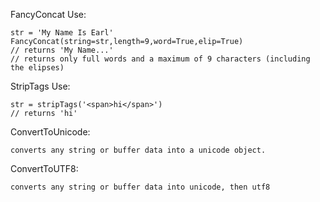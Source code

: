 FancyConcat Use:
	
	str = 'My Name Is Earl'
	FancyConcat(string=str,length=9,word=True,elip=True)
	// returns 'My Name...'	
	// returns only full words and a maximum of 9 characters (including the elipses)

StripTags Use:

	str = stripTags('<span>hi</span>')
	// returns 'hi'

ConvertToUnicode:

	converts any string or buffer data into a unicode object.

ConvertToUTF8:
	
	converts any string or buffer data into unicode, then utf8 
